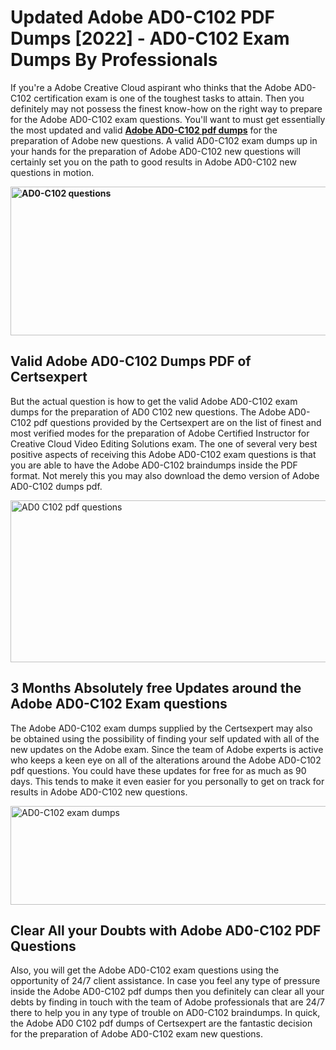 <h1><strong>Updated Adobe AD0-C102 PDF Dumps [2022] - AD0-C102 Exam Dumps By Professionals&nbsp;</strong></h1>
<p><span style="font-weight: 400;">If you're a Adobe Creative Cloud aspirant who thinks that the Adobe AD0-C102 certification exam is one of the toughest tasks to attain. Then you definitely may not possess the finest know-how on the right way to prepare for the Adobe AD0-C102 exam questions. You'll want to must get essentially the most updated and valid <strong><a href="https://www.certsexpert.com/AD0-C102-pdf-questions.html">Adobe AD0-C102 pdf dumps</a></strong> for the preparation of Adobe new questions. A valid  AD0-C102 exam dumps up in your hands for the preparation of Adobe AD0-C102 new questions will certainly set you on the path to good results in Adobe AD0-C102 new questions in motion.</span></p>
<p><span style="font-weight: 400;"><strong><img style="display: block; margin-left: auto; margin-right: auto;" src="https://i.ibb.co/QXh983F/73475278-2429792180625311-4586132736837681152-n.jpg" alt="AD0-C102 questions" width="632" height="238" /></strong></span></p>
<h2><strong>Valid Adobe AD0-C102 Dumps PDF of Certsexpert</strong></h2>
<p><span style="font-weight: 400;">But the actual question is how to get the valid Adobe AD0-C102 exam dumps for the preparation of AD0 C102 new questions. The Adobe AD0-C102 pdf questions provided by the Certsexpert are on the list of finest and most verified modes for the preparation of Adobe Certified Instructor for Creative Cloud Video Editing Solutions exam. The one of several very best positive aspects of receiving this Adobe AD0-C102 exam questions is that you are able to have the Adobe AD0-C102 braindumps inside the PDF format. Not merely this you may also download the demo version of Adobe AD0-C102 dumps pdf.</span></p>
<p><span style="font-weight: 400;"><img style="display: block; margin-left: auto; margin-right: auto;" src="https://i.ibb.co/Jd8hN2L/76714008-3182067705200142-8735104740007870464-n.jpg" alt="AD0 C102 pdf questions" width="701" height="259" /></span></p>
<h2><strong>3 Months Absolutely free Updates around the Adobe AD0-C102 Exam questions</strong></h2>
<p><span style="font-weight: 400;">The Adobe AD0-C102 exam dumps supplied by the Certsexpert may also be obtained using the possibility of finding your self updated with all of the new updates on the Adobe exam. Since the team of Adobe experts is active who keeps a keen eye on all of the alterations around the Adobe AD0-C102 pdf questions. You could have these updates for free for as much as 90 days. This tends to make it even easier for you personally to get on track for results in Adobe AD0-C102 new questions.</span></p>
<p><span style="font-weight: 400;"><a href="https://www.certsexpert.com/AD0-C102-pdf-questions.html"><img style="display: block; margin-left: auto; margin-right: auto;" src="https://i.ibb.co/TMnKrkJ/75398236-424489711531572-5064688549987614720-n.jpg" alt="AD0-C102 exam dumps" width="714" height="158" /></a></span></p>
<h2><strong>Clear All your Doubts with Adobe AD0-C102 PDF Questions</strong></h2>
<p>Also, you will get the Adobe AD0-C102 exam questions using the opportunity of 24/7 client assistance. In case you feel any type of pressure inside the Adobe AD0-C102 pdf dumps then you definitely can clear all your debts by finding in touch with the team of Adobe professionals that are 24/7 there to help you in any type of trouble on  AD0-C102 braindumps. In quick, the Adobe AD0 C102 pdf dumps of Certsexpert are the fantastic decision for the preparation of Adobe AD0-C102 exam new questions.</p>
